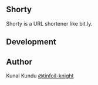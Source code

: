 ## Shorty
Shorty is a URL shortener like bit.ly.

## Development

## Author
Kunal Kundu [@tinfoil-knight](https://github.com/tinfoil-knight)